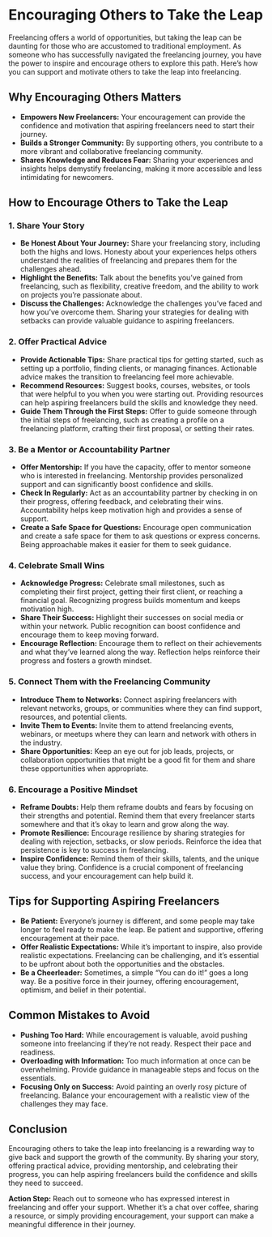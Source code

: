 # Encouraging Others to Take the Leap

Freelancing offers a world of opportunities, but taking the leap can be daunting for those who are accustomed to traditional employment. As someone who has successfully navigated the freelancing journey, you have the power to inspire and encourage others to explore this path. Here’s how you can support and motivate others to take the leap into freelancing.

## Why Encouraging Others Matters

- **Empowers New Freelancers:** Your encouragement can provide the confidence and motivation that aspiring freelancers need to start their journey.
- **Builds a Stronger Community:** By supporting others, you contribute to a more vibrant and collaborative freelancing community.
- **Shares Knowledge and Reduces Fear:** Sharing your experiences and insights helps demystify freelancing, making it more accessible and less intimidating for newcomers.

## How to Encourage Others to Take the Leap

### 1. **Share Your Story**

- **Be Honest About Your Journey:** Share your freelancing story, including both the highs and lows. Honesty about your experiences helps others understand the realities of freelancing and prepares them for the challenges ahead.
- **Highlight the Benefits:** Talk about the benefits you’ve gained from freelancing, such as flexibility, creative freedom, and the ability to work on projects you’re passionate about.
- **Discuss the Challenges:** Acknowledge the challenges you’ve faced and how you’ve overcome them. Sharing your strategies for dealing with setbacks can provide valuable guidance to aspiring freelancers.

### 2. **Offer Practical Advice**

- **Provide Actionable Tips:** Share practical tips for getting started, such as setting up a portfolio, finding clients, or managing finances. Actionable advice makes the transition to freelancing feel more achievable.
- **Recommend Resources:** Suggest books, courses, websites, or tools that were helpful to you when you were starting out. Providing resources can help aspiring freelancers build the skills and knowledge they need.
- **Guide Them Through the First Steps:** Offer to guide someone through the initial steps of freelancing, such as creating a profile on a freelancing platform, crafting their first proposal, or setting their rates.

### 3. **Be a Mentor or Accountability Partner**

- **Offer Mentorship:** If you have the capacity, offer to mentor someone who is interested in freelancing. Mentorship provides personalized support and can significantly boost confidence and skills.
- **Check In Regularly:** Act as an accountability partner by checking in on their progress, offering feedback, and celebrating their wins. Accountability helps keep motivation high and provides a sense of support.
- **Create a Safe Space for Questions:** Encourage open communication and create a safe space for them to ask questions or express concerns. Being approachable makes it easier for them to seek guidance.

### 4. **Celebrate Small Wins**

- **Acknowledge Progress:** Celebrate small milestones, such as completing their first project, getting their first client, or reaching a financial goal. Recognizing progress builds momentum and keeps motivation high.
- **Share Their Success:** Highlight their successes on social media or within your network. Public recognition can boost confidence and encourage them to keep moving forward.
- **Encourage Reflection:** Encourage them to reflect on their achievements and what they’ve learned along the way. Reflection helps reinforce their progress and fosters a growth mindset.

### 5. **Connect Them with the Freelancing Community**

- **Introduce Them to Networks:** Connect aspiring freelancers with relevant networks, groups, or communities where they can find support, resources, and potential clients.
- **Invite Them to Events:** Invite them to attend freelancing events, webinars, or meetups where they can learn and network with others in the industry.
- **Share Opportunities:** Keep an eye out for job leads, projects, or collaboration opportunities that might be a good fit for them and share these opportunities when appropriate.

### 6. **Encourage a Positive Mindset**

- **Reframe Doubts:** Help them reframe doubts and fears by focusing on their strengths and potential. Remind them that every freelancer starts somewhere and that it’s okay to learn and grow along the way.
- **Promote Resilience:** Encourage resilience by sharing strategies for dealing with rejection, setbacks, or slow periods. Reinforce the idea that persistence is key to success in freelancing.
- **Inspire Confidence:** Remind them of their skills, talents, and the unique value they bring. Confidence is a crucial component of freelancing success, and your encouragement can help build it.

## Tips for Supporting Aspiring Freelancers

- **Be Patient:** Everyone’s journey is different, and some people may take longer to feel ready to make the leap. Be patient and supportive, offering encouragement at their pace.
- **Offer Realistic Expectations:** While it’s important to inspire, also provide realistic expectations. Freelancing can be challenging, and it’s essential to be upfront about both the opportunities and the obstacles.
- **Be a Cheerleader:** Sometimes, a simple “You can do it!” goes a long way. Be a positive force in their journey, offering encouragement, optimism, and belief in their potential.

## Common Mistakes to Avoid

- **Pushing Too Hard:** While encouragement is valuable, avoid pushing someone into freelancing if they’re not ready. Respect their pace and readiness.
- **Overloading with Information:** Too much information at once can be overwhelming. Provide guidance in manageable steps and focus on the essentials.
- **Focusing Only on Success:** Avoid painting an overly rosy picture of freelancing. Balance your encouragement with a realistic view of the challenges they may face.

## Conclusion

Encouraging others to take the leap into freelancing is a rewarding way to give back and support the growth of the community. By sharing your story, offering practical advice, providing mentorship, and celebrating their progress, you can help aspiring freelancers build the confidence and skills they need to succeed.

**Action Step:** Reach out to someone who has expressed interest in freelancing and offer your support. Whether it’s a chat over coffee, sharing a resource, or simply providing encouragement, your support can make a meaningful difference in their journey.
